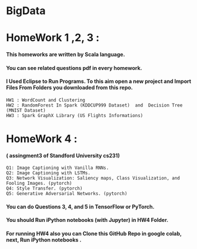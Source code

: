 # BigData

# HomeWork 1 ,2, 3 :

#### This homeworks are written by Scala language.
#### You can see related questions pdf in every homework.
#### I Used Eclipse to Run Programs. To this aim open a new project and Import Files From Folders you downloaded from this repo.

    HW1 : WordCount and Clustering
    HW2 : RandomForest In Spark (KDDCUP999 Dataset)  and  Decision Tree (MNIST Dataset)
    HW3 : Spark GraphX Library (US Flights Informations)
   

# HomeWork 4 :
#### ( assingment3 of Standford University cs231)

    Q1: Image Captioning with Vanilla RNNs.
    Q2: Image Captioning with LSTMs. 
    Q3: Network Visualization: Saliency maps, Class Visualization, and Fooling Images. (pytorch)
    Q4: Style Transfer. (pytorch)
    Q5: Generative Adversarial Networks. (pytorch)

#### You can do Questions 3, 4, and 5 in TensorFlow or PyTorch. 

#### You should Run iPython notebooks (with Jupyter) in HW4 Folder.

#### For running HW4 also you can Clone this GitHub Repo in google colab, next, Run iPython notebooks .
